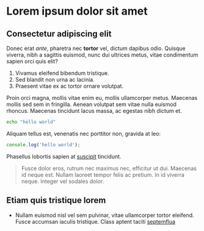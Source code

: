 # Lorem ipsum dolor sit amet

## Consectetur adipiscing elit

Donec erat *ante*, pharetra nec **tortor** vel, dictum dapibus odio. Quisque viverra, nibh
a sagittis euismod, nunc dui ultrices metus, vitae condimentum sapien orci quis elit?

   1. Vivamus eleifend bibendum tristique.
   2. Sed blandit non urna ac lacinia.
   3. Praesent vitae ex ac tortor ornare volutpat.

Proin orci magna, mollis vitae enim eu, mollis ullamcorper metus. Maecenas mollis sed sem
in fringilla. Aenean volutpat sem vitae nulla euismod rhoncus. Maecenas tincidunt lacus
massa, ac egestas nibh dictum et.

```bash
echo "hello world"
```

Aliquam tellus est, venenatis nec porttitor non, gravida at leo:

```ts
console.log('hello world');
```

Phasellus lobortis sapien at [suscipit][link] tincidunt.

> Fusce dolor eros, rutrum nec maximus nec, efficitur ut dui. Maecenas id neque est.
> Nullam laoreet tempor felis ac pretium. In id viverra neque. Integer vel sodales dolor.

## Etiam quis tristique lorem

   * Nullam euismod nisl vel sem pulvinar, vitae ullamcorper tortor eleifend. Fusce
     accumsan iaculis tristique. Class aptent taciti [septemflua](https://example.com/)

[link]: https://example.com/
